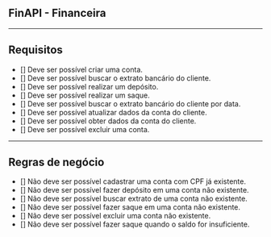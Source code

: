 ## FinAPI - Financeira

---

## Requisitos

- [] Deve ser possível criar uma conta.
- [] Deve ser possível buscar o extrato bancário do cliente.
- [] Deve ser possível realizar um depósito.
- [] Deve ser possível realizar um saque.
- [] Deve ser possível buscar o extrato bancário do cliente por data.
- [] Deve ser possível atualizar dados da conta do cliente.
- [] Deve ser possível obter dados da conta do cliente.
- [] Deve ser possível excluir uma conta.

---

## Regras de negócio

- [] Não deve ser possível cadastrar uma conta com CPF já existente.
- [] Não deve ser possível fazer depósito em uma conta não existente.
- [] Não deve ser possível buscar extrato de uma conta não existente.
- [] Não deve ser possível fazer saque em uma conta não existente.
- [] Não deve ser possível excluir uma conta não existente.
- [] Não deve ser possível fazer saque quando o saldo for insuficiente.
